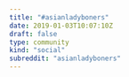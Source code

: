 ```yaml
---
title: "#asianladyboners"
date: 2019-01-03T10:07:10Z
draft: false
type: community
kind: "social"
subreddit: "asianladyboners"
---
```

